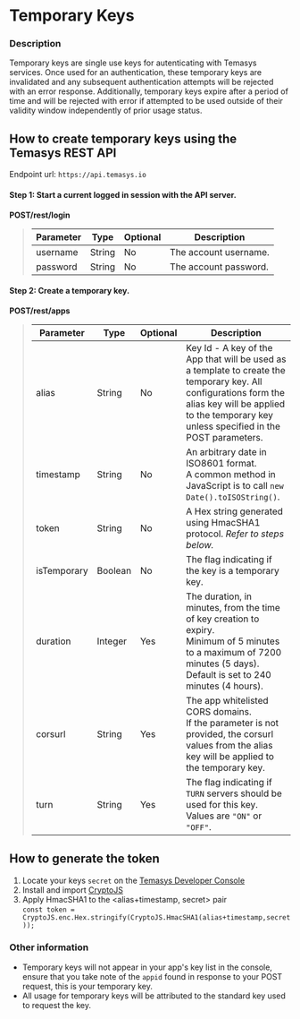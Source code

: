 # Temporary Keys

### Description
Temporary keys are single use keys for autenticating with Temasys services. Once used for an authentication, these temporary keys are invalidated and any subsequent authentication attempts will be rejected with an error response. Additionally, temporary keys expire after a period of time and will  be rejected with error if attempted to be used outside of their validity window independently of prior usage status. 

## How to create temporary keys using the Temasys REST API
Endpoint url: `https://api.temasys.io`

#### Step 1: Start a current logged in session with the API server.

**POST/rest/login**
> |Parameter|Type|Optional|Description|
> |-|-|-|-|
> |username|String|No|The account username.|
> |password|String|No|The account password.|

#### Step 2: Create a temporary key.

**POST/rest/apps**
> |Parameter|Type|Optional|Description|
> |-|-|-|-|
> |alias|String|No|Key Id - A key of the App that will be used as a template to create the temporary key. All configurations form the alias key will be applied to the temporary key unless specified in the POST parameters.|
> |timestamp|String|No|An arbitrary date in ISO8601 format. <br> A common method in JavaScript is to call `new Date().toISOString()`.|
> |token|String|No|A Hex string generated using HmacSHA1 protocol. *Refer to steps below.* |
> |isTemporary|Boolean|No|The flag indicating if the key is a temporary key.|
> |duration|Integer|Yes|The duration, in minutes, from the time of key creation to expiry. <br> Minimum of 5 minutes to a maximum of 7200 minutes (5 days). <br> Default is set to 240 minutes (4 hours).|
> |corsurl|String|Yes|The app whitelisted CORS domains. <br> If the parameter is not provided, the corsurl values from the alias key will be applied to the temporary key.|
> |turn|String|Yes|The flag indicating if `TURN` servers should be used for this key. <br> Values are `"ON"` or `"OFF"`.|

## How to generate the token
1. Locate your keys `secret` on the [Temasys Developer Console](https://console.temasys.io/#)
2. Install and import [CryptoJS](https://www.npmjs.com/package/crypto-js)
3. Apply HmacSHA1 to the <alias+timestamp, secret> pair <br>
   `const token = CryptoJS.enc.Hex.stringify(CryptoJS.HmacSHA1(alias+timestamp,secret));`

### Other information
- Temporary keys will not appear in your app's key list in the console, ensure that you take note of the `appid` found in response to your POST request, this is your temporary key.
- All usage for temporary keys will be attributed to the standard key used to request the key.
